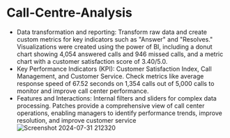 # Call-Centre-Analysis
* Data transformation and reporting: Transform raw data and create custom metrics for key indicators such as "Answer" and "Resolves." Visualizations were created using the power of BI, including a donut chart showing 4,054 answered calls and 946 missed calls, and a metric chart with a customer satisfaction score of 3.40/5.0.
* Key Performance Indicators (KPI): Customer Satisfaction Index, Call Management, and Customer Service. Check metrics like average response speed of 67.52 seconds on 1,354 calls out of 5,000 calls to monitor and improve call center performance.
* Features and Interactions: Internal filters and sliders for complex data processing. Patches provide a comprehensive view of call center operations, enabling managers to identify performance trends, improve resolution, and improve customer service
![Screenshot 2024-07-31 212320](https://github.com/user-attachments/assets/3943ec55-fe41-42c6-a3c8-634d73c5ee86)
